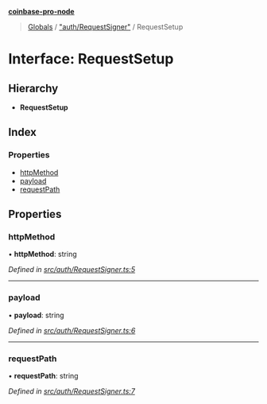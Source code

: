 **[coinbase-pro-node](../README.md)**

> [Globals](../globals.md) / ["auth/RequestSigner"](../modules/_auth_requestsigner_.md) / RequestSetup

# Interface: RequestSetup

## Hierarchy

- **RequestSetup**

## Index

### Properties

- [httpMethod](_auth_requestsigner_.requestsetup.md#httpmethod)
- [payload](_auth_requestsigner_.requestsetup.md#payload)
- [requestPath](_auth_requestsigner_.requestsetup.md#requestpath)

## Properties

### httpMethod

• **httpMethod**: string

_Defined in [src/auth/RequestSigner.ts:5](https://github.com/bennycode/coinbase-pro-node/blob/06bdaca/src/auth/RequestSigner.ts#L5)_

---

### payload

• **payload**: string

_Defined in [src/auth/RequestSigner.ts:6](https://github.com/bennycode/coinbase-pro-node/blob/06bdaca/src/auth/RequestSigner.ts#L6)_

---

### requestPath

• **requestPath**: string

_Defined in [src/auth/RequestSigner.ts:7](https://github.com/bennycode/coinbase-pro-node/blob/06bdaca/src/auth/RequestSigner.ts#L7)_
